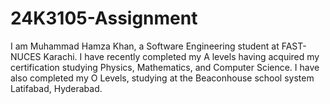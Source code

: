 # 24K3105-Assignment
I am Muhammad Hamza Khan, a Software Engineering student at FAST-NUCES Karachi.
I have recently completed my A levels having acquired my certification studying Physics, Mathematics, and Computer Science.
I have also completed my O Levels, studying at the Beaconhouse school system Latifabad, Hyderabad. 


